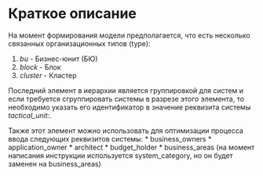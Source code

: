   # Краткое описание
  
  На момент формирования модели предполагается, что есть несколько связанных организационных типов (type):
  1. *bu* - Бизнес-юнит (БЮ)
  2. *block* - Блок
  3. *cluster* - Кластер

  Последний элемент в иерархии является группировкой для систем и если требуется сгруппировать системы в разрезе этого элемента, то необходимо указать его идентификатор в значение реквизита системы *tactical_unit:*.

  Также этот элемент можно использовать для оптимизации процесса ввода следующих реквизитов системы:
    * business_owners
    * application_owner
    * architect
    * budget_holder
    * business_areas (на момент написания инструкции используется system_category, но он будет заменен на business_areas)